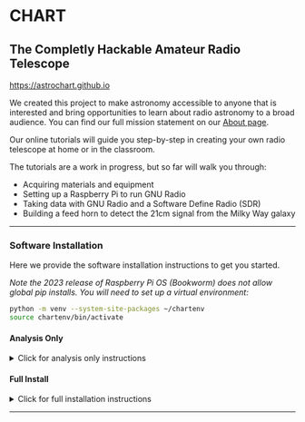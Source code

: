 
# CHART
## The Completly Hackable Amateur Radio Telescope
https://astrochart.github.io

We created this project to make astronomy accessible to anyone that is interested and bring opportunities to learn about radio astronomy to a broad audience. You can find our full mission statement on our [About page](https://astrochart.github.io/website/about.html).

Our online tutorials will guide you step-by-step in creating your own radio telescope at home or in the classroom.

The tutorials are a work in progress, but so far will walk you through:
- Acquiring materials and equipment
- Setting up a Raspberry Pi to run GNU Radio
- Taking data with GNU Radio and a Software Define Radio (SDR)
- Building a feed horn to detect the 21cm signal from the Milky Way galaxy

---

### Software Installation

Here we provide the software installation instructions to get you started.

*Note the 2023 release of Raspberry Pi OS (Bookworm) does not allow global pip installs. You will need to set up a virtual environment:*
```bash
python -m venv --system-site-packages ~/chartenv
source chartenv/bin/activate
```

#### Analysis Only
<details>
<summary>Click for analysis only instructions</summary>

If you are only using the analysis code, you can simply clone the repo and use pip to install. This is the install using ssh.
```bash
git clone git@github.com:astrochart/CHART.git
cd CHART
pip install .
```
If you want to use https, use this:
```bash
git clone https://github.com/astrochart/CHART.git
cd CHART
pip install .
```
</details>

#### Full Install
<details>
<summary>Click for full installation instructions</summary>

CHART software uses GNU Radio, a free open source package for collecting and processing radio data.
To learn more about GNU Radio visit this site https://www.gnuradio.org/about/.

We will assume you are running Raspberry Pi OS on a Raspberry Pi (instructions  [here](https://astrochart.github.io/website/software.html)).
First make sure you have activated your virtual environment (see above).

In a terminal, enter the following:
```bash
sudo apt install gnuradio-dev gr-osmosdr librtlsdr-dev build-essential git cmake xterm
```

If you are using the RTL-SDR Blog v4 dongle, we need to update the driver. Full details are [here](https://www.rtl-sdr.com/v4/),
and we have included the relevant commands below for convenience.
```bash
sudo apt install libusb-1.0-0-dev
sudo apt install debhelper
git clone https://github.com/rtlsdrblog/rtl-sdr-blog
cd rtl-sdr-blog
sudo dpkg-buildpackage -b --no-sign
cd ..
sudo dpkg -i librtlsdr0_*.deb
sudo dpkg -i librtlsdr-dev_*.deb
sudo dpkg -i rtl-sdr_*.deb
echo 'blacklist dvb_usb_rtl28xxu' | sudo tee --append /etc/modprobe.d/blacklist-dvb_usb_rtl28xxu.conf
```
Reboot the system.

To use the GPS submodule (optional), run these lines:
```bash
sudo apt install gpsd gpsd-clients
pip install gps
```

Clone this repository and install.
```bash
git clone https://github.com/astrochart/CHART.git
cd CHART
pip install .
```
</details>

---
